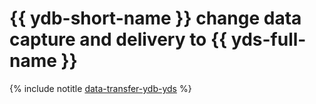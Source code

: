# {{ ydb-short-name }} change data capture and delivery to {{ yds-full-name }}

{% include notitle [data-transfer-ydb-yds](../../_tutorials/dataplatform/data-transfer-ydb-yds.md) %}
